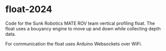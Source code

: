 # float-2024
Code for the Sunk Robotics MATE ROV team vertical profiling float. The float uses a bouyancy engine to move up and down while collecting depth data.

For communication the float uses Arduino Websockets over WiFi.
